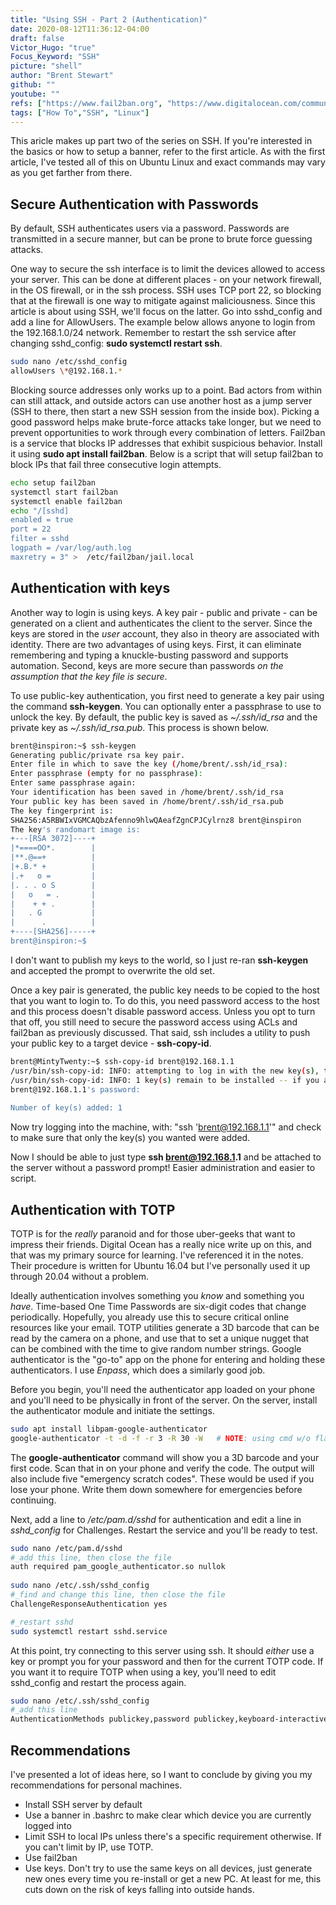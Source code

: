 ```yaml
---
title: "Using SSH - Part 2 (Authentication)"
date: 2020-08-12T11:36:12-04:00
draft: false
Victor_Hugo: "true"
Focus_Keyword: "SSH"
picture: "shell"
author: "Brent Stewart"
github: ""
youtube: ""
refs: ["https://www.fail2ban.org", "https://www.digitalocean.com/community/tutorials/how-to-set-up-multi-factor-authentication-for-ssh-on-ubuntu-16-04"]
tags: ["How To","SSH", "Linux"]
---
```

This aricle makes up part two of the series on SSH.  If you're interested in the basics or how to setup a banner, refer to the first article.  As with the first article, I've tested all of this on Ubuntu Linux and exact commands may vary as you get farther from there.

## Secure Authentication with Passwords

By default, SSH authenticates users via a password.  Passwords are transmitted in a secure manner, but can be prone to brute force guessing attacks.

One way to secure the ssh interface is to limit the devices allowed to access your server.  This can be done at different places - on your network firewall, in the OS firewall, or in the ssh process.   SSH uses TCP port 22, so blocking that at the firewall is one way to mitigate against maliciousness.  Since this article is about using SSH, we'll focus on the latter.  Go into sshd_config and add a line for AllowUsers.  The example below allows anyone to login from the 192.168.1.0/24 network. Remember to restart the ssh service after changing sshd_config: __sudo systemctl restart ssh__. 

```bash
sudo nano /etc/sshd_config  
allowUsers \*@192.168.1.*
```

Blocking source addresses only works up to a point.  Bad actors from within can still attack, and outside actors can use another host as a jump server (SSH to there, then start a new SSH session from the inside box).  Picking a good password helps make brute-force attacks take longer, but we need to prevent opportunities to work through every combination of letters.  Fail2ban is a service that blocks IP addresses that exhibit suspicious behavior.  Install it using __sudo apt install fail2ban__.  Below is a script that will setup fail2ban to block IPs that fail three consecutive login attempts.

```bash
echo setup fail2ban
systemctl start fail2ban
systemctl enable fail2ban
echo "/[sshd]
enabled = true
port = 22
filter = sshd
logpath = /var/log/auth.log
maxretry = 3" >  /etc/fail2ban/jail.local
```

## Authentication with keys
Another way to login is using keys.  A key pair - public and private - can be generated on a client and authenticates the client to the server.  Since the keys are stored in the _user_ account, they also in theory are associated with identity.  There are two advantages of using keys.  First, it can eliminate remembering and typing a knuckle-busting password and supports automation.  Second, keys are more secure than passwords _on the assumption that the key file is secure_.

To use public-key authentication, you first need to generate a key pair using the command __ssh-keygen__.  You can optionally enter a passphrase to use to unlock the key.  By default, the public key is saved as _~/.ssh/id\_rsa_ and the private key as _~/.ssh/id\_rsa.pub_.  This process is shown below.

```bash
brent@inspiron:~$ ssh-keygen
Generating public/private rsa key pair.  
Enter file in which to save the key (/home/brent/.ssh/id_rsa):   
Enter passphrase (empty for no passphrase):   
Enter same passphrase again:   
Your identification has been saved in /home/brent/.ssh/id_rsa  
Your public key has been saved in /home/brent/.ssh/id_rsa.pub  
The key fingerprint is:  
SHA256:A5RBWIxVGMCAQbzAfenno9hlwQAeafZgnCPJCylrnz8 brent@inspiron  
The key's randomart image is:  
+---[RSA 3072]----+  
|*====OO*.        |  
|**.@==+          |  
|+.B.* +          |  
|.+   o =         |  
|. . . o S        |  
|   o   = .       |  
|    + + .        |  
|   . G           |  
|      .          |  
+----[SHA256]-----+  
brent@inspiron:~$   
```

I don't want to publish my keys to the world, so I just re-ran __ssh-keygen__ and accepted the prompt to overwrite the old set.

Once a key pair is generated, the public key needs to be copied to the host that you want to login to.  To do this, you need password access to the host and this process doesn't disable password access.  Unless you opt to turn that off, you still need to secure the password access using ACLs and fail2ban as previously discussed.  That said, ssh includes a utility to push your public key to a target device - __ssh-copy-id__.

```bash
brent@MintyTwenty:~$ ssh-copy-id brent@192.168.1.1   
/usr/bin/ssh-copy-id: INFO: attempting to log in with the new key(s), to filter out any that are already installed  
/usr/bin/ssh-copy-id: INFO: 1 key(s) remain to be installed -- if you are prompted now it is to install the new keys  
brent@192.168.1.1's password:   
 
Number of key(s) added: 1  
```
Now try logging into the machine, with:   "ssh 'brent@192.168.1.1'"  and check to make sure that only the key(s) you wanted were added.  

Now I should be able to just type __ssh brent@192.168.1.1__ and be attached to the server without a password prompt!  Easier administration and easier to script.

## Authentication with TOTP
TOTP is for the _really_ paranoid and for those uber-geeks that want to impress their friends.  Digital Ocean has a really nice write up on this, and that was my primary source for learning.  I've referenced it in the notes.  Their procedure is written for Ubuntu 16.04 but I've personally used it up through 20.04 without a problem.

Ideally authentication involves something you _know_ and something you _have_.  Time-based One Time Passwords are six-digit codes that change periodically.  Hopefully, you already use this to secure critical online resources like your email.  TOTP utilities generate a 3D barcode that can be read by the camera on a phone, and use that to set a unique nugget that can be combined with the time to give random number strings.  Google authenticator is the "go-to" app on the phone for entering and holding these authenticators.  I use _Enpass_, which does a similarly good job.

Before you begin, you'll need the authenticator app loaded on your phone and you'll need to be physically in front of the server.  On the server, install the authenticator module and initiate the settings.

```bash
sudo apt install libpam-google-authenticator  
google-authenticator -t -d -f -r 3 -R 30 -W   # NOTE: using cmd w/o flags will walk you through prompts  
```

The __google-authenticator__ command will show you a 3D barcode and your first code.  Scan that in on your phone and verify the code.  The output will also include five "emergency scratch codes".  These would be used if you lose your phone.  Write them down somewhere for emergencies before continuing.

Next, add a line to _/etc/pam.d/sshd_ for authentication and edit a line in _sshd\_config_ for Challenges.  Restart the service and you'll be ready to test.

```bash
sudo nano /etc/pam.d/sshd
#_add this line, then close the file
auth required pam_google_authenticator.so nullok
 
sudo nano /etc/.ssh/sshd_config
#_find and change this line, then close the file
ChallengeResponseAuthentication yes

#_restart sshd
sudo systemctl restart sshd.service
```

At this point, try connecting to this server using ssh.  It should _either_ use a key or prompt you for your password and then for the current TOTP code.  If you want it to require TOTP when using a key, you'll need to edit sshd_config and restart the process again.

```bash
sudo nano /etc/.ssh/sshd_config
#_add this line
AuthenticationMethods publickey,password publickey,keyboard-interactive
```

## Recommendations
I've presented a lot of ideas here, so I want to conclude by giving you my recommendations for personal machines.
* Install SSH server by default
* Use a banner in .bashrc to make clear which device you are currently logged into
* Limit SSH to local IPs unless there's a specific requirement otherwise.  If you can't limit by IP, use TOTP.
* Use fail2ban
* Use keys.  Don't try to use the same keys on all devices, just generate new ones every time you re-install or get a new PC.  At least for me, this cuts down on the risk of keys falling into outside hands.
